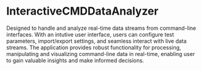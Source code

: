 # InteractiveCMDDataAnalyzer
Designed to handle and analyze real-time data streams from command-line interfaces. With an intutive user interface, users can configure test parameters, import/export settings, and seamless interact with live data streams. The application provides robust functionality for processing, manipulating and visualizing command-line data in real-time, enabling user to gain valuable insights and make informed decisions. 